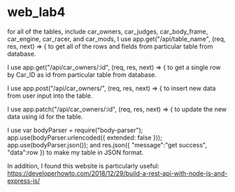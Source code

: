 # web_lab4
for all of the tables, include car_owners, car_judges, car_body_frame, car_engine, car_racer, and car_mods, I use
app.get("/api/table_name", (req, res, next) => {
to get all of the rows and fields from particular table from database.

I use
app.get("/api/car_owners/:id", (req, res, next) => {
to get a single row by Car_ID as id from particular table from database.

I use
app.post("/api/car_owners/", (req, res, next) => {
to insert new data from user input into the table.

I use
app.patch("/api/car_owners/:id", (req, res, next) => {
to update the new data using id for the table.

I use
var bodyParser = require("body-parser");
app.use(bodyParser.urlencoded({ extended: false }));
app.use(bodyParser.json());
and
res.json({
            "message":"get success",
            "data":row
        })
to make my table in JSON format.

In addition, I found this website is particularly useful:
https://developerhowto.com/2018/12/29/build-a-rest-api-with-node-js-and-express-js/
